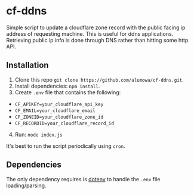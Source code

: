 # cf-ddns

Simple script to update a cloudflare zone record with the public facing ip address of requesting machine. This is useful for ddns applications. Retrieving public ip info is done through DNS rather than hitting some http API.

## Installation

1. Clone this repo `git clone https://github.com/alumowa/cf-ddns.git`.
2. Install dependencies: `npm install`.
3. Create `.env` file that contains the following:
  * `CF_APIKEY=your_cloudflare_api_key`
  * `CF_EMAIL=your_cloudflare_email`
  * `CF_ZONEID=your_cloudflare_zone_id`
  * `CF_RECORDID=your_cloudflare_record_id`
4. Run: `node index.js`

It's best to run the script periodically using `cron`.

## Dependencies

The only dependency requires is [dotenv](https://github.com/motdotla/dotenv) to handle the `.env`
file loading/parsing.